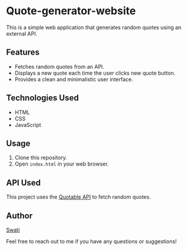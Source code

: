 # Quote-generator-website

This is a simple web application that generates random quotes using an external API.

## Features

- Fetches random quotes from an API.
- Displays a new quote each time the user clicks new quote button.
- Provides a clean and minimalistic user interface.

## Technologies Used

- HTML
- CSS
- JavaScript

## Usage

1. Clone this repository.
2. Open `index.html` in your web browser.

## API Used

This project uses the [Quotable API](https://github.com/lukePeavey/quotable) to fetch random quotes.

## Author

[Swati](https://github.com/yourusername)

Feel free to reach out to me if you have any questions or suggestions!

